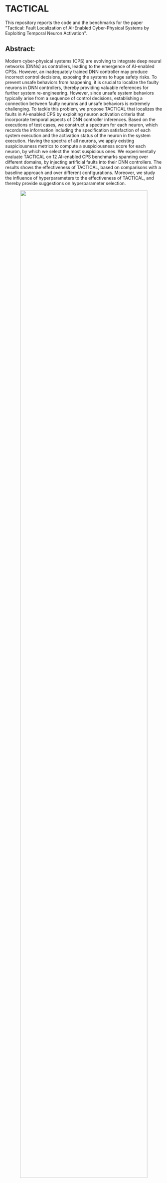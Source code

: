 # TACTICAL

This repository reports the code and the benchmarks for the paper "Tactical: Fault Localization of AI-Enabled Cyber-Physical Systems by Exploiting Temporal Neuron Activation".

## Abstract:

Modern cyber-physical systems (CPS) are evolving to integrate deep neural networks (DNNs) as controllers, leading to the emergence of AI-enabled CPSs. However, an inadequately trained DNN controller may produce incorrect control decisions, exposing the systems to huge safety risks. To prevent unsafe behaviors from happening, it is crucial to localize the faulty neurons in DNN controllers, thereby providing valuable references for further system re-engineering. However, since unsafe system behaviors typically arise from a sequence of control decisions, establishing a connection between faulty neurons and unsafe behaviors is extremely challenging. To tackle this problem, we propose TACTICAL that localizes the faults in AI-enabled CPS by exploiting neuron activation criteria that incorporate temporal aspects of DNN controller inferences. Based on the executions of test cases, we construct a spectrum for each neuron, which records the information including the specification satisfaction of each system execution and the activation status of the neuron in the system execution. Having the spectra of all neurons, we apply existing suspiciousness metrics to compute a suspiciousness score for each neuron, by which we select the most suspicious ones. We experimentally evaluate TACTICAL on 12 AI-enabled CPS benchmarks spanning over different domains, by injecting artificial faults into their DNN controllers. The results shows the effectiveness of TACTICAL, based on comparisons with a baseline approach and over different configurations. Moreover, we study the influence of hyperparameters to the effectiveness of TACTICAL, and thereby provide suggestions on hyperparameter selection.

<div align=center><img width="90%" height="90%" src="figs/workflow.png"></div>

## Folder Structure Conventions

```
.
├── README.md
├── RQ2percentage.xlsx
├── benchmarks
│    ├── ACC
│    │   ├── ACC_4_10
│    │   │    ├── dataset
│    │   │    │   ├── ACC_vl_28_ve_22_spec_1_FFNN_trainlm_10_10_10_10_Nor_Sat_Feb_15_Tr.mat
│    │   │    │   └── ACC_vl_28_ve_22_spec_2_FFNN_trainlm_10_10_10_10_Nor_Sat_Feb_15_Tr.mat
│    │   │    └── model
│    │   │        ├── ACC_FFNN_trainlm_10_10_10_10_Nor_Sat_Feb_15.slx
│    │   │        ├── ACC_FFNN_trainlm_10_10_10_10_Nor_Sat_Feb_15_M.slx
│    │   │        └── config&controller
│    │   │            ├── ACC_FFNN_trainlm_10_10_10_10_Nor_config_Feb_15.mat
│    │   │            └── ACC_FFNN_trainlm_10_10_10_10_Nor_controller_Feb_15.slx
│    │   ├── ACC_vl_28_ve_22_spec_1_FFNN_trainscg_15_15_15_Nor_Sat_Feb_7
│    │   │    └── model
│    │   │        ├── ACC_FFNN_trainscg_15_15_15_Nor_Sat_Feb_7.slx
│    │   │        ├── ACC_FFNN_trainscg_15_15_15_Nor_Sat_Feb_7_M.slx
│    │   │        └── config&controller
│    │   │            ├── ACC_FFNN_trainscg_15_15_15_Nor_config_Feb_7.mat
│    │   │            └── ACC_FFNN_trainscg_15_15_15_Nor_controller_Feb_7.slx
│    │   └── ACCdataset
│    │       ├── ACC_vl_28_ve_22_ddefault_105_spec_1_Orig_Feb_7_Tr.mat
│    │       ├── ACC_vl_28_ve_22_spec_1_FFNN_trainscg_15_15_15_Nor_Sat_Feb_7_Tr.mat
│    │       ├── ACC_vl_28_ve_22_spec_2_FFNN_trainscg_15_15_15_Nor_Sat_Feb_7_Tr.mat
│    │       ├── Nor_ACC_vl_28_ve_22_ddefault_105_spec_1_Orig_Feb_7_Tr.mat
│    │       └── Nor_ACC_vl_28_ve_22_ddefault_20_spec_1_Orig_Feb_7_Tr.mat
│    ├── AFC
│    │   ├── AFC_3_15_TSE
│    │   │    ├── dataset
│    │   │    │   ├── AFC_mu_020_spec_1_FFNN_trainlm_15_15_15_UnNor_May_15_2022_Tr.mat
│    │   │    │   └── AFC_mu_020_spec_2_FFNN_trainlm_15_15_15_UnNor_May_15_2022_Tr.mat
│    │   │    └── model
│    │   │        ├── AFC_FFNN_trainlm_15_15_15_Apr_1_2020.slx
│    │   │        ├── AFC_FFNN_trainlm_15_15_15_Apr_1_2020_M.slx
│    │   │        └── config&controller
│    │   │            └── AFC_FFNN_trainlm_15_15_15_UnNor_config_Apr_1_2020.mat
│    │   └── AFC_4_15_TSE
│    │       ├── dataset
│    │       │    ├── AFC_mu_020_spec_1_FFNN_trainlm_15_15_15_15_UnNor_May_15_2022_Tr.mat
│    │       │    └── AFC_mu_020_spec_2_FFNN_trainlm_15_15_15_15_UnNor_May_15_2022_Tr.mat
│    │       └── model
│    │           ├── AFC_FFNN_trainlm_15_15_15_15_Apr_1_2020.slx
│    │           ├── AFC_FFNN_trainlm_15_15_15_15_Apr_1_2020_M.slx
│    │           └── config&controller
│    │               └── AFC_FFNN_trainlm_15_15_15_15_UnNor_config_Apr_1_2020.mat
│    ├── SC
│    │   ├── SC_FFNN_trainlm_10_10_10_10_Dec_8
│    │   │    ├── dataset
│    │   │    │   └── SC_FFNN_trainlm_10_10_10_10_Dec_8_spec_1_Tr.mat
│    │   │    └── model
│    │   │        ├── SC_FFNN_trainlm_10_10_10_10_Dec_8.slx
│    │   │        ├── SC_FFNN_trainlm_10_10_10_10_Dec_8_M.slx
│    │   │        └── config&controller
│    │   │            ├── SC_FFNN_trainlm_10_10_10_10_config_Dec_8.mat
│    │   │            └── SC_FFNN_trainlm_10_10_10_10_controller_Dec_8.slx
│    │   ├── SC_FFNN_trainlm_15_15_15_15_Dec_8
│    │   │    ├── dataset
│    │   │    │   └── SC_FFNN_trainlm_15_15_15_15_Dec_8_spec_1_Tr.mat
│    │   │    └── model
│    │   │        ├── SC_FFNN_trainlm_15_15_15_15_Dec_8.slx
│    │   │        ├── SC_FFNN_trainlm_15_15_15_15_Dec_8_M.slx
│    │   │        └── config&controller
│    │   │            ├── SC_FFNN_trainlm_15_15_15_15_config_Dec_8.mat
│    │   │            └── SC_FFNN_trainlm_15_15_15_15_controller_Dec_8.slx
│    │   └── SC_Trad
│    │       ├── dataset
│    │       │    ├── SC_RNN_22_spec_1_Dec_8_Te.mat
│    │       │    └── SC_RNN_22_spec_1_Dec_8_Tr.mat
│    │       └── model
│    │           └── steamcondense_RNN_22.slx
│    └── WT
│        ├── WT_error_086_spec_1_FFNN_trainbfg_15_15_15_Dec_22
│        │   ├── dataset
│        │   │    ├── WT_error_086_spec_1_FFNN_trainbfg_15_15_15_Dec_22_Te.mat
│        │   │    └── WT_error_086_spec_1_FFNN_trainbfg_15_15_15_Dec_22_Tr.mat
│        │   └── model
│        │       ├── WT_FFNN_trainbfg_15_15_15_Dec_22.slx
│        │       ├── WT_FFNN_trainbfg_15_15_15_Dec_22_M.slx
│        │       └── config&controller
│        │           ├── WT_FFNN_trainbfg_15_15_15_config_Dec_22.mat
│        │           └── WT_FFNN_trainbfg_15_15_15_controller_Dec_22.slx
│        └── WT_error_086_spec_1_FFNN_trainbfg_5_5_5_Dec_22
│            ├── dataset
│            │   ├── WT_error_086_spec_1_FFNN_trainbfg_5_5_5_Dec_22_Te.mat
│            │   └── WT_error_086_spec_1_FFNN_trainbfg_5_5_5_Dec_22_Tr.mat
│            └── model
│                ├── WT_FFNN_trainbfg_5_5_5_Dec_22.slx
│                ├── WT_FFNN_trainbfg_5_5_5_Dec_22_M.slx
│                └── config&controller
│                    ├── WT_FFNN_trainbfg_5_5_5_config_Dec_22.mat
│                    └── WT_FFNN_trainbfg_5_5_5_controller_Dec_22.slx
├── breach
├── result
├── src
│    ├── CovFL.m
│    ├── RQ1part1.m
│    ├── RQ1part2_RQ3.m
│    ├── RQ2.m
│    ├── covcriteria
│    │   ├── MDNC.m
│    │   ├── MINC.m
│    │   ├── NC.m
│    │   ├── NDNC.m
│    │   ├── PDNC.m
│    │   ├── TPKNC.m
│    │   ├── TTK.m
│    │   └── TimedNC.m
│    ├── func
│    │   ├── autoSelect.m
│    │   ├── bugGenerator.m
│    │   ├── diffTopkAnalyze.m
│    │   ├── insertWeightBug.m
│    │   ├── nnresultEval.m
│    │   ├── parallelAnalyzeDiffParam.m
│    │   ├── parsaveFLinfo.m
│    │   ├── parsaveMutInfo.m
│    │   ├── plotTopkAnalyze.m
│    │   ├── processBestData.m
│    │   ├── randFL.m
│    │   ├── readFileName.m
│    │   ├── sigMatch.m
│    │   ├── spsCalculator.m
│    │   ├── spsScoreCompute.m
│    │   ├── spstopkAnalyze.m
│    │   └── transData.m
│    └── util
│        ├── neuronPlot.m
│        ├── parallelAnalyzeDiffParam.m
│        └── ratePlotBar.m
└── test
    ├── FL.py
    ├── config
    │    ├── ACC
    │    │   ├── ACC_mut_3_15
    │    │   └── ACC_mut_4_10
    │    ├── AFC
    │    │   ├── AFC_mut_3_15
    │    │   └── AFC_mut_4_15
    │    ├── SC
    │    │   ├── SC_mut_4_10
    │    │   └── SC_mut_4_15
    │    └── WT
    │        ├── WT_mut_3_15
    │        └── WT_mut_3_5
    └── valFL.py
```

## System requirement
- Operating system: Linux or MacOS;
- Matlab (Simulink/Stateflow) version: >= 2020a. (Matlab license needed)
- Python version: >= 3.3
- MATLAB toolboxes dependency: 
  1. [Simulink](https://www.mathworks.com/products/simulink.html)
  2. [Deep Learning Toolbox](https://www.mathworks.com/products/deep-learning.html) 

## Installation

- Install [Breach](https://github.com/decyphir/breach)
  1. start matlab, set up a C/C++ compiler using the command `mex -setup`. (Refer to [here](https://www.mathworks.com/help/matlab/matlabexternal/changing-default-compiler.html) for more details.)
  2. navigate to `breach/` in Matlab commandline, and run `InstallBreach`

## Usage

How to reproduce the experimental results

### Mutation Process
- The user-specified configuration files are stored under the directory `test/config/`. Replace the paths of `TACTICAL` in user-specified file under the line `addpath 1` with their own path. Users can also specify other configurations, such as bugset budget.
- Navigate to the directory `test/`. Run the command `python valFL.py config/[benchmark]/[configfile]`.
- Now the executable scripts have been generated under the directory `test/scripts/`.
- Users need to edit the executable scripts permission using the command `chmod -R 777 scripts/*`.
- Users need to run the script by using the command `./scripts/[scriptname]`. After mutation processed, mutation results data are stored in the `result/`.

### RQs
- After all benchmarks mutation processed, open the `src/RQ1part1.m` by using matlab. Users can change the path of data or the auto mode into manual mode, and run the analyzing progress. First, set `automode=1` in the `src/RQ1part1.m` file and run the analysis. All temporary data files are in the `result/[benchmarkdataname]/transDataProcessed`.
- After completing the previous step of analysis, open `src/RQ2.m`, set the selected metric and run it. The running results will be saved in the `result/RQ2Data_[metric name].mat` file. After reading this file, manually fill in the data in the `RQ2percentage.xlsx` file to obtain the results of RQ2 in the paper, and then select the best set of parameters for each benchmark.
- Use the parameters selected in the previous step to manually set and run in the `src/RQ1part1.m` file, set `automode=0`, and obtain the results of each benchmark in the paper RQ1.1 in `result/[benchmarkdataname]/transDataProcessed/[configs]_topkAnalyze`. Rename the `.mat` files in the directory to the same name as the benchmark and put them in one directory, e.g. `ACC_4_10_spec1.mat`. Run the `src/RQ1part2_RQ3.m` file to get the results of RQ1.2 and RQ3.
